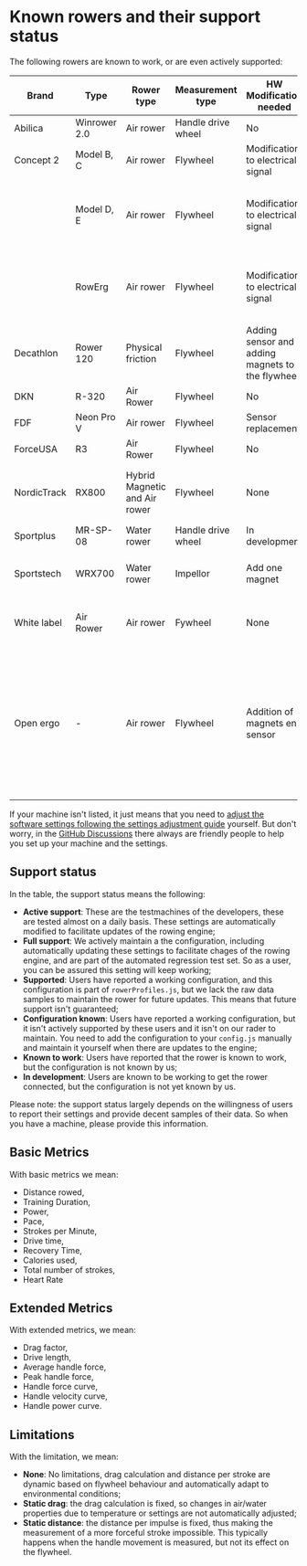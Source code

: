 # Known rowers and their support status

The following rowers are known to work, or are even actively supported:

| Brand | Type | Rower type | Measurement type | HW Modification needed | Support status | Rower profile | Basic Metrics | Advanced Metrics | Limitations | Remarks |
| ----- | ---- | ---- | ---- | ---- | ---- | ---- | ---- | ---- | ---- | ---- |
| Abilica | Winrower 2.0 | Air rower | Handle drive wheel | No | Known to work | - | Yes | No | Static distance | see [this discussion](https://github.com/laberning/openrowingmonitor/discussions/48) |
| Concept 2 | Model B, C | Air rower | Flywheel | Modification to electrical signal | In development | - | - | - | - | [Concept 2 Model C discussion](https://github.com/laberning/openrowingmonitor/issues/77) |
| | Model D, E | Air rower | Flywheel | Modification to electrical signal | Active support | Concept2_RowErg | Yes | Yes | None | [Concept 2 Model D, Model E and RowErg setup](hardware_setup_Concept2_RowErg.md) |
| | RowErg | Air rower | Flywheel | Modification to electrical signal | Active support | Concept2_RowErg | Yes | Yes | None | [Concept 2 Model D, Model E and RowErg setup](hardware_setup_Concept2_RowErg.md) |
| Decathlon | Rower 120 | Physical friction | Flywheel | Adding sensor and adding magnets to the flywheel | In development | - | - | - | - | see [this discussion](https://github.com/laberning/openrowingmonitor/issues/110) |
| DKN | R-320 | Air Rower | Flywheel | No | Full support | DKN_R320 | Yes | No | Static drag | - |
| FDF | Neon Pro V | Air rower | Flywheel | Sensor replacement | Known to work | - | Yes | - | - | - | see [this discussion](https://github.com/laberning/openrowingmonitor/discussions/87) |
| ForceUSA | R3 | Air Rower | Flywheel | No | Supported | ForceUSA_R3 | Yes | Yes | None | - |
| NordicTrack | RX800 | Hybrid Magnetic and Air rower | Flywheel | None | Full support | NordicTrack_RX800 | Yes | Yes | None | Also known under ProForm brand |
| Sportplus | MR-SP-08 | Water rower | Handle drive wheel | In development | - | - | - | - | see [this discussion](https://github.com/laberning/openrowingmonitor/discussions/95) |
| Sportstech | WRX700 | Water rower | Impellor | Add one magnet | Active support | Sportstech_WRX700 | Yes | Yes | Static drag | see [Sportstech WRX700 setup](hardware_setup_WRX700.md)
| White label | Air Rower | Air rower | Fywheel | None | Supported | Generic_Air_Rower | Yes | Yes | None | Sold under different brand names |
| Open ergo | - | Air rower | Flywheel | Addition of magnets en sensor | Known to work | - | Yes | Yes | None | Machine specific profile is needed, but is done before, see [example 1](https://github.com/laberning/openrowingmonitor/discussions/80), [example 2](https://github.com/laberning/openrowingmonitor/discussions/105) and [example 3](https://github.com/laberning/openrowingmonitor/discussions/115) |

If your machine isn't listed, it just means that you need to [adjust the software settings following the settings adjustment guide](rower_settings.md) yourself. But don't worry, in the [GitHub Discussions](https://github.com/laberning/openrowingmonitor/discussions) there always are friendly people to help you set up your machine and the settings.

## Support status
In the table, the support status means the following:
* **Active support**: These are the testmachines of the developers, these are tested almost on a daily basis. These settings are automatically modified to facilitate updates of the rowing engine;
* **Full support**: We actively maintain a the configuration, including automatically updating these settings to facilitate chages of the rowing engine, and are part of the automated regression test set. So as a user, you can be assured this setting will keep working;
* **Supported**: Users have reported a working configuration, and this configuration is part of `rowerProfiles.js`, but we lack the raw data samples to maintain the rower for future updates. This means that future support isn't guaranteed;
* **Configuration known**: Users have reported a working configuration, but it isn't actively supported by these users and it isn't on our rader to maintain. You need to add the configuration to your `config.js` manually and maintain it yourself when there are updates to the engine;
* **Known to work**: Users have reported that the rower is known to work, but the configuration is not known by us;
* **In development**: Users are known to be working to get the rower connected, but the configuration is not yet known by us.

Please note: the support status largely depends on the willingness of users to report their settings and provide decent samples of their data. So when you have a machine, please provide this information.

## Basic Metrics
With basic metrics we mean:
* Distance rowed,
* Training Duration,
* Power,
* Pace,
* Strokes per Minute,
* Drive time,
* Recovery Time,
* Calories used,
* Total number of strokes,
* Heart Rate

## Extended Metrics
With extended metrics, we mean:
* Drag factor,
* Drive length,
* Average handle force,
* Peak handle force,
* Handle force curve,
* Handle velocity curve,
* Handle power curve.

## Limitations
With the limitation, we mean:
* **None**: No limitations, drag calculation and distance per stroke are dynamic based on flywheel behaviour and automatically adapt to environmental conditions;
* **Static drag**: the drag calculation is fixed, so changes in air/water properties due to temperature or settings are not automatically adjusted;
* **Static distance**: the distance per impulse is fixed, thus making the measurement of a more forceful stroke impossible. This typically happens when the handle movement is measured, but not its effect on the flywheel.
